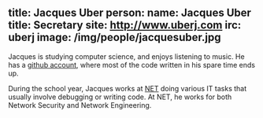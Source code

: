 title: Jacques Uber
person:
    name: Jacques Uber
    title: Secretary
    site: http://www.uberj.com
    irc: uberj
    image: /img/people/jacquesuber.jpg
---
Jacques is studying computer science, and enjoys listening to music.  He has a
[github account][github], where most of the code written in his spare time ends
up.

During the school year, Jacques works at [NET][] doing various IT tasks that
usually involve debugging or writing code. At NET, he works for both Network
Security and Network Engineering.

[github]: https://www.github.com/uberj
[net]: http://oregonstate.edu/net/
